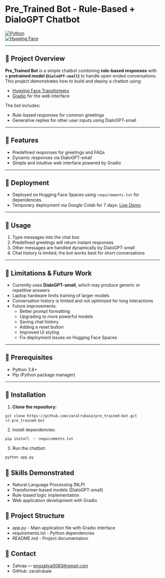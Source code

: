 # Pre_Trained Bot - Rule-Based + DialoGPT Chatbot 

[![Python](https://img.shields.io/badge/python-3.8+-blue)](https://www.python.org/)  
[![Hugging Face](https://img.shields.io/badge/Hugging%20Face-Spaces-orange)](https://huggingface.co/)

---

## 🔹 Project Overview

**Pre_Trained Bot** is a simple chatbot combining **rule-based responses** with a **pretrained model (`DialoGPT-small`)** to handle open-ended conversations.  
This project demonstrates how to build and deploy a chatbot using:

- [Hugging Face Transformers](https://huggingface.co/transformers/)  
- [Gradio](https://gradio.app/) for the web interface  

The bot includes:  
- Rule-based responses for common greetings  
- Generative replies for other user inputs using DialoGPT-small  

---

## 🔹 Features

- Predefined responses for greetings and FAQs
- Dynamic responses via DialoGPT-small
- Simple and intuitive web interface powered by Gradio

---

## 🔹 Deployment

- Deployed on Hugging Face Spaces using `requirements.txt` for dependencies.  
- Temporary deployment via Google Colab for 7 days: [Live Demo](https://df987044db541eb781.gradio.live)  

---

## 🔹 Usage

1. Type messages into the chat box  
2. Predefined greetings will return instant responses  
3. Other messages are handled dynamically by DialoGPT-small  
4. Chat history is limited; the bot works best for short conversations  

---

## 🔹 Limitations & Future Work

- Currently uses **DialoGPT-small**, which may produce generic or repetitive answers  
- Laptop hardware limits training of larger models  
- Conversation history is limited and not optimized for long interactions  
- Future improvements:  
  - Better prompt formatting  
  - Upgrading to more powerful models  
  - Saving chat history  
  - Adding a reset button  
  - Improved UI styling  
  - Fix deployment issues on Hugging Face Spaces  

---

## 🔹 Prerequisites

- Python 3.8+  
- Pip (Python package manager)  

---

## 🔹 Installation

1. **Clone the repository:**

```bash
git clone https://github.com/zaralrubaie/pre_trained-bot.git
cd pre_trained-bot
```
2. Install dependencies:
   
 ```bash
pip install -r requirements.txt
 ```
3. Run the chatbot:
 ```bash
python app.py
```
##  🔹 Skills Demonstrated

- Natural Language Processing (NLP)
- Transformer-based models (DialoGPT-small)
- Rule-based logic implementation
- Web application development with Gradio
  
## 🔹 Project Structure
- app.py - Main application file with Gradio interface
- requirements.txt - Python dependencies
- README.md - Project documentation

## 🔹 Contact
- Zahraa — engzahra0083@gmail.com
- GitHub: zaralrubaie 
